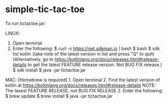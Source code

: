 # simple-tic-tac-toe

To run tictactoe.jar:

LINUX:
  1. Open terminal
  2. Enter the following:
    $ curl -s https://get.sdkman.io | bash
    $ bash
    $ sdk list kotlin
      (take note of the latest version in list and press "Q" to quit)
      (Alternatively, go to https://kotlinlang.org/docs/releases.html#release-details to get the latest FEATURE release version. Not BUG FIX release.)
    $ sdk install <latest kotlin version>
    $ java -jar tictactoe.jar
  
  MAC:
  [Homebrew is required]
    1. Open terminal
    2. Find the latest version of kotlin at https://kotlinlang.org/docs/releases.html#release-details
      NOTE: The lasest FEATURE RELEASE, not BUG FIX RELEASE
    2. Enter the following:
      $ brew update
      $ brew install <latest kotlin version>
      $ java -jar tictactoe.jar
